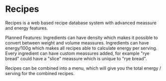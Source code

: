 # Recipes
Recipes is a web based recipe database system with advanced meassure and energy features.

Planned Features:
Ingredients can have density which makes it possible to convert between weight and volume meassures.
Ingredients can have energy/100g which makes all recipes able to calculate energy per serving.
Every ingredient can have custom meassures added, for example "rye bread" could have a "slice" meassure which is unique to "rye bread".

Recipes can be combined into a menu, which will give you the total energy / serving for the combined recipes.
